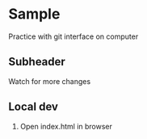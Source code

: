 # Sample
Practice with git interface on computer
## Subheader

Watch for more changes

## Local dev
1. Open index.html in browser